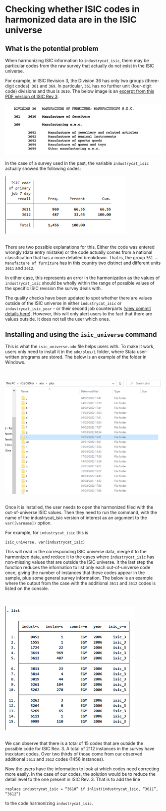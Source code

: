 # Checking whether ISIC codes in harmonized data are in the ISIC universe

## What is the potential problem

When harmonizing ISIC information to `industrycat_isic`, there may be particular codes from the raw survey that actually do not exist in the ISIC universe.

For example, in ISIC Revision 3, the Division 36 has only two groups (three-digit codes): `361` and `369`. In particular, `361` has no further unit (four-digit code) divisions and thus is `3610`. The below image is an [excerpt from this PDF version of ISIC Rev 3](https://unstats.un.org/unsd/classifications/Econ/Download/In%20Text/ISIC_Rev_3_English.pdf).
<br></br>
![ISIC Rev 3 example](utilities/isic_3_36.png)
<br></br>
In the case of a survey used in the past, the variable `industrycat_isic` actually showed the following codes:
<br></br>
![Division 36 sub cases](utilities/isic_3611_3612_example.png)
<br></br>

There are two possible explanations for this. Either the code was entered wrongly (data entry mistake) or the code actually comes from a national classification that has a more detailed breakdown. That is, the group `361 – Manufacture of furniture` has in this country two distinct and different units `3611` and `3612`.

In either case, this represents an error in the harmonization as the values of `industrycat_isic` should be wholly within the range of possible values of the specific ISIC revision the survey deals with. 

The quality checks have been updated to spot whether there are values outside of the ISIC universe in either `industrycat_isic` or `industrycat_isic_year` - or their second job counterparts ([view commit details here](https://github.com/worldbank/gld/commit/e93f90daa087284b4f318b9755c3112203bee98e)). However, this will only alert users to the fact that there are values outside. It does not tell the user which ones.


## Installing and using the `isic_universe` command

This is what the `isic_universe.ado` file helps users with. To make it work, users only need to install it in the `ado/plus/i` folder, where Stata user-written programs are stored. The below is an example of the folder in Windows.

<br></br>
![Stata ado folder in Windows](utilities/store_in_ado_plus.png)
<br></br>

Once it is installed, the user needs to open the harmonized filed with the out-of-universe ISIC values. Then they need to run the command, with the name of the industrycat_isic version of interest as an argument to the `var([varname])` option.

For example, for `industrycat_isic` this is
```
isic_universe, var(industrycat_isic)
```

This will read in the corresponding ISIC universe data, merge it to the harmonized data, and reduce it to the cases where `industrycat_isic` has non-missing values that are outside the ISIC universe. It the last step the function reduces the information to list only each out-of-universe code once, giving the number of instances that these codes appear in the sample, plus some general survey information. The below is an example where the output from the case with the additional `3611` and `3612` codes is listed on the console.

<br></br>
![Stata ado folder in Windows](utilities/list_output.png)
<br></br>

We can observe that there is a total of 15 codes that are outside the possible code for ISIC Rev. 3. A total of 2112 instances in the survey have inexistant codes. Over two thirds of those come from our observed additional `3611` and `3612` codes (1456 instances).

Now the users have the information to look at which codes need correcting more easily. In the case of our codes, the solution would be to reduce the detail level to the one present in ISIC Rev. 3. That is to add the line 

```
replace industrycat_isic = “3610” if inlist(industrycat_isic, “3611”, “3612”)
```

to the code harmonizing `industrycat_isic`.


